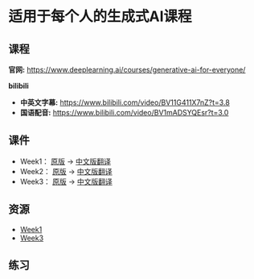 # 适用于每个人的生成式AI课程 



## **课程**

**官网:**  https://www.deeplearning.ai/courses/generative-ai-for-everyone/

**bilibili** 

* **中英文字幕:** https://www.bilibili.com/video/BV11G411X7nZ?t=3.8
* **国语配音:** https://www.bilibili.com/video/BV1mADSYQEsr?t=3.0



## 课件

* Week1： [原版](Week1/04_lecture-notes-optional/W1.pdf) ->  [中文版翻译](Week1/04_lecture-notes-optional/W1-zh.pdf)
* Week2： [原版](Week2/03_lecture-notes-optional/W2.pdf) ->  [中文版翻译](Week2/03_lecture-notes-optional/W2-zh.pdf)
* Week3： [原版](Week3/04_lecture-notes-optional/W3.pdf) ->  [中文版翻译](Week3/04_lecture-notes-optional/W3-zh.pdf)



## 资源

* [Week1](Week1/03_resources/01_week-1-resources_instructions.html)
* [Week3](Week3/03_resources/01_week-3-resources_instructions.html)



## 练习